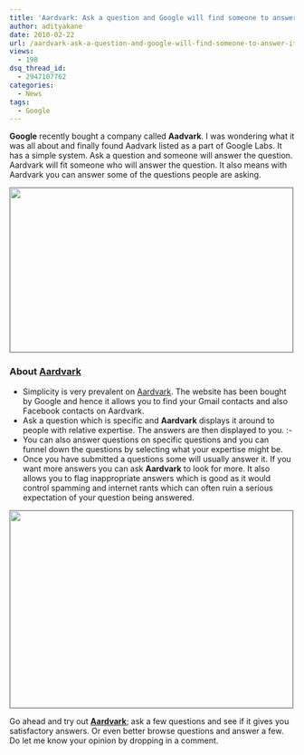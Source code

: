 ```yaml
---
title: 'Aardvark: Ask a question and Google will find someone to answer it'
author: adityakane
date: 2010-02-22
url: /aardvark-ask-a-question-and-google-will-find-someone-to-answer-it/
views:
  - 198
dsq_thread_id:
  - 2947107762
categories:
  - News
tags:
  - Google
---
```

**Google** recently bought a company called **Aadvark**. I was wondering what it was all about and finally found Aadvark listed as a part of Google Labs. It has a simple system. Ask a question and someone will answer the question. Aardvark will fit someone who will answer the question. It also means with Aardvark you can answer some of the questions people are asking.

<a rel="attachment wp-att-20597" href="http://devilsworkshop.org/aardvark-ask-a-question-and-google-will-find-someone-to-answer-it/aardvark/"><img class="alignnone size-full wp-image-20597" style="border: 1px solid grey" title="aardvark" src="http://cdn.devilsworkshop.org/files/2010/02/aardvark.png" alt="" width="500" height="290" /></a>

### About <a href="http://vark.com/" onclick="_gaq.push(['_trackEvent', 'outbound-article', 'http://vark.com/', 'Aardvark']);" >Aardvark</a>

  * Simplicity is very prevalent on <a href="http://vark.com/" onclick="_gaq.push(['_trackEvent', 'outbound-article', 'http://vark.com/', 'Aardvark']);" >Aardvark</a>. The website has been bought by Google and hence it allows you to find your Gmail contacts and also Facebook contacts on Aardvark.
  * Ask a question which is specific and **Aardvark** displays it around to people with relative expertise. The answers are then displayed to you. <img src="http://devilsworkshop.org/wp-includes/images/smilies/simple-smile.png" alt=":-)" class="wp-smiley" style="height: 1em; max-height: 1em;" />
  * You can also answer questions on specific questions and you can funnel down the questions by selecting what your expertise might be.
  * Once you have submitted a questions some will usually answer it. If you want more answers you can ask **Aardvark** to look for more. It also allows you to flag inappropriate answers which is good as it would control spamming and internet rants which can often ruin a serious expectation of your question being answered.

<a rel="attachment wp-att-20598" href="http://devilsworkshop.org/aardvark-ask-a-question-and-google-will-find-someone-to-answer-it/aardvark1/"><img class="alignnone size-full wp-image-20598" style="border: 1px solid grey" title="aardvark1" src="http://cdn.devilsworkshop.org/files/2010/02/aardvark1.png" alt="" width="500" height="348" /></a>

Go ahead and try out <a href="http://vark.com/" onclick="_gaq.push(['_trackEvent', 'outbound-article', 'http://vark.com/', 'Aardvark']);" ><strong>Aardvark</strong></a>; ask a few questions and see if it gives you satisfactory answers. Or even better browse questions and answer a few. Do let me know your opinion by dropping in a comment.
